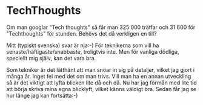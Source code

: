 # TechThoughts
Om man googlar "Tech thoughts" så får man 325 000 träffar och 31 600 för "Techthoughts" för stunden. Behövs det då verkligen en till?

Mitt (typiskt svenska) svar är nja:-) För teknikerna som vill ha senaste/häftigaste/snabbaste, troligtvis inte. Men för vanliga dödliga, speciellt mig själv, kan det vara bra.

Som tekniker är det lätthänt att man snöar in sig på detaljer, vilket jag gjort i många år. Inget fel med det om man trivs. Vill man ha en annan utveckling så är det viktigt att lyfta blicken lite då och då. Nu har jag förmån med lite tid att börja skriva mina egna blicklyft, vilket känns väldigt bra. Sedan får jag se hur länge jag kan fortsätta:-)
